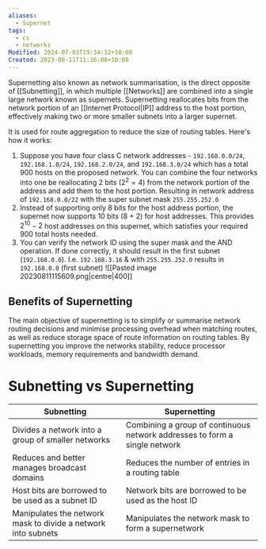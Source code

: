```yaml
---
aliases:
  - Supernet
tags:
  - cs
  - networks
Modified: 2024-07-03T19:34:32+10:00
Created: 2023-08-11T11:16:08+10:00
---
```

Supernetting also known as network summarisation, is the direct opposite of [[Subnetting]], in which multiple [[Networks]] are combined into a single large network known as supernets. Supernetting reallocates bits from the network portion of an [[Internet Protocol|IP]] address to the host portion, effectively making two or more smaller subnets into a larger supernet.

It is used for route aggregation to reduce the size of routing tables. Here's how it works:
1. Suppose you have four class C network addresses - `192.168.0.0/24`, `192.168.1.0/24`, `192.168.2.0/24`, and `192.168.3.0/24` which has a total 900 hosts on the proposed network. You can combine the four networks into one be reallocating 2 bits ($2^2 = 4$) from the network portion of the address and add them to the host portion. Resulting in network address of `192.168.0.0/22` with the super subnet mask `255.255.252.0`
2. Instead of supporting only 8 bits for the host address portion, the supernet now supports 10 bits (8 + 2) for host addresses. This provides $2^{10}-2$ host addresses on this supernet, which satisfies your required 900 total hosts needed.
3. You can verify the network ID using the super mask and the AND operation. If done correctly, it should result in the first subnet (`192.168.0.0`). I.e. `192.168.3.16` & with `255.255.252.0` results in `192.168.0.0` (first subnet)
![[Pasted image 20230811115609.png|centre|400]]
## Benefits of Supernetting
The main objective of supernetting is to simplify or summarise network routing decisions and minimise processing overhead when matching routes, as well as reduce storage space of route information on routing tables. By supernetting you improve the networks stability, reduce processor workloads, memory requirements and bandwidth demand.

# Subnetting vs Supernetting

| Subnetting                                                    | Supernetting                                                               |
| ------------------------------------------------------------- | -------------------------------------------------------------------------- |
| Divides a network into a group of smaller networks            | Combining a group of continuous network addresses to form a single network |
| Reduces and better manages broadcast domains                  | Reduces the number of entries in a routing table                           |
| Host bits are borrowed to be used as a subnet ID              | Network bits are borrowed to be used as the host ID                        |
| Manipulates the network mask to divide a network into subnets | Manipulates the network mask to form a supernetwork                            |



